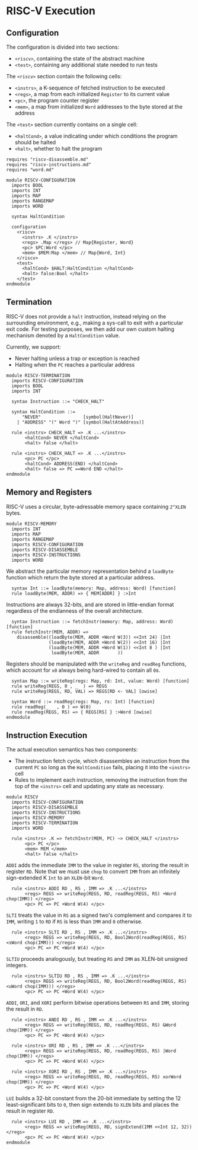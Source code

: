# RISC-V Execution
## Configuration
The configuration is divided into two sections:
- `<riscv>`, containing the state of the abstract machine
- `<test>`, containing any additional state needed to run tests

The `<riscv>` section contain the following cells:
- `<instrs>`, a K-sequence of fetched instruction to be executed
- `<regs>`, a map from each initialized `Register` to its current value
- `<pc>`, the program counter register
- `<mem>`, a map from initialized `Word` addresses to the byte stored at the address

The `<test>` section currently contains on a single cell:
- `<haltCond>`, a value indicating under which conditions the program should be halted
- `<halt>`, whether to halt the program
```k
requires "riscv-disassemble.md"
requires "riscv-instructions.md"
requires "word.md"

module RISCV-CONFIGURATION
  imports BOOL
  imports INT
  imports MAP
  imports RANGEMAP
  imports WORD

  syntax HaltCondition

  configuration
    <riscv>
      <instrs> .K </instrs>
      <regs> .Map </regs> // Map{Register, Word}
      <pc> $PC:Word </pc>
      <mem> $MEM:Map </mem> // Map{Word, Int}
    </riscv>
    <test>
      <haltCond> $HALT:HaltCondition </haltCond>
      <halt> false:Bool </halt>
    </test>
endmodule
```

## Termination
RISC-V does not provide a `halt` instruction,  instead relying on the surrounding environment, e.g., making a sys-call to exit with a particular exit code.
For testing purposes, we then add our own custom halting mechanism denoted by a `HaltCondition` value.

Currently, we support:
- Never halting unless a trap or exception is reached
- Halting when the `PC` reaches a particular address
```k
module RISCV-TERMINATION
  imports RISCV-CONFIGURATION
  imports BOOL
  imports INT

  syntax Instruction ::= "CHECK_HALT"

  syntax HaltCondition ::=
      "NEVER"                [symbol(HaltNever)]
    | "ADDRESS" "(" Word ")" [symbol(HaltAtAddress)]

  rule <instrs> CHECK_HALT => .K ...</instrs>
       <haltCond> NEVER </haltCond>
       <halt> false </halt>

  rule <instrs> CHECK_HALT => .K ...</instrs>
       <pc> PC </pc>
       <haltCond> ADDRESS(END) </haltCond>
       <halt> false => PC ==Word END </halt>
endmodule
```

## Memory and Registers
RISC-V uses a circular, byte-adressable memory space containing `2^XLEN` bytes.
```k
module RISCV-MEMORY
  imports INT
  imports MAP
  imports RANGEMAP
  imports RISCV-CONFIGURATION
  imports RISCV-DISASSEMBLE
  imports RISCV-INSTRUCTIONS
  imports WORD
```
We abstract the particular memory representation behind a `loadByte` function which return the byte stored at a particular address.
```k
  syntax Int ::= loadByte(memory: Map, address: Word) [function]
  rule loadByte(MEM, ADDR) => { MEM[ADDR] } :>Int
```
Instructions are always 32-bits, and are stored in little-endian format regardless of the endianness of the overall architecture.
```k
  syntax Instruction ::= fetchInstr(memory: Map, address: Word) [function]
  rule fetchInstr(MEM, ADDR) =>
    disassemble((loadByte(MEM, ADDR +Word W(3)) <<Int 24) |Int
                (loadByte(MEM, ADDR +Word W(2)) <<Int 16) |Int
                (loadByte(MEM, ADDR +Word W(1)) <<Int 8 ) |Int
                 loadByte(MEM, ADDR       ))
```
Registers should be manipulated with the `writeReg` and `readReg` functions, which account for `x0` always being hard-wired to contain all `0`s.
```k
  syntax Map ::= writeReg(regs: Map, rd: Int, value: Word) [function]
  rule writeReg(REGS, 0 , _  ) => REGS
  rule writeReg(REGS, RD, VAL) => REGS[RD <- VAL] [owise]

  syntax Word ::= readReg(regs: Map, rs: Int) [function]
  rule readReg(_   , 0 ) => W(0)
  rule readReg(REGS, RS) => { REGS[RS] } :>Word [owise]
endmodule
```

## Instruction Execution
The actual execution semantics has two components:
- The instruction fetch cycle, which disassembles an instruction from the current `PC` so long as the `HaltCondition` fails, placing it into the `<instrs>` cell
- Rules to implement each instruction, removing the instruction from the top of the `<instrs>` cell and updating any state as necessary.
```k
module RISCV
  imports RISCV-CONFIGURATION
  imports RISCV-DISASSEMBLE
  imports RISCV-INSTRUCTIONS
  imports RISCV-MEMORY
  imports RISCV-TERMINATION
  imports WORD

  rule <instrs> .K => fetchInstr(MEM, PC) ~> CHECK_HALT </instrs>
       <pc> PC </pc>
       <mem> MEM </mem>
       <halt> false </halt>
```
`ADDI` adds the immediate `IMM` to the value in register `RS`, storing the result in register `RD`. Note that we must use `chop` to convert `IMM` from an infinitely sign-extended K `Int` to an `XLEN`-bit `Word`.
```k
  rule <instrs> ADDI RD , RS , IMM => .K ...</instrs>
       <regs> REGS => writeReg(REGS, RD, readReg(REGS, RS) +Word chop(IMM)) </regs>
       <pc> PC => PC +Word W(4) </pc>
```
`SLTI` treats the value in `RS` as a signed two's complement and compares it to `IMM`, writing `1` to `RD` if `RS` is less than `IMM` and `0` otherwise.
```k
  rule <instrs> SLTI RD , RS , IMM => .K ...</instrs>
       <regs> REGS => writeReg(REGS, RD, Bool2Word(readReg(REGS, RS) <sWord chop(IMM))) </regs>
       <pc> PC => PC +Word W(4) </pc>
```
`SLTIU` proceeds analogously, but treating `RS` and `IMM` as XLEN-bit unsigned integers.
```k
  rule <instrs> SLTIU RD , RS , IMM => .K ...</instrs>
       <regs> REGS => writeReg(REGS, RD, Bool2Word(readReg(REGS, RS) <uWord chop(IMM))) </regs>
       <pc> PC => PC +Word W(4) </pc>
```
`ADDI`, `ORI`, and `XORI` perform bitwise operations between `RS` and `IMM`, storing the result in `RD`.
```k
  rule <instrs> ANDI RD , RS , IMM => .K ...</instrs>
       <regs> REGS => writeReg(REGS, RD, readReg(REGS, RS) &Word chop(IMM)) </regs>
       <pc> PC => PC +Word W(4) </pc>

  rule <instrs> ORI RD , RS , IMM => .K ...</instrs>
       <regs> REGS => writeReg(REGS, RD, readReg(REGS, RS) |Word chop(IMM)) </regs>
       <pc> PC => PC +Word W(4) </pc>

  rule <instrs> XORI RD , RS , IMM => .K ...</instrs>
       <regs> REGS => writeReg(REGS, RD, readReg(REGS, RS) xorWord chop(IMM)) </regs>
       <pc> PC => PC +Word W(4) </pc>
```
`LUI` builds a 32-bit constant from the 20-bit immediate by setting the 12 least-significant bits to `0`, then sign extends to `XLEN` bits and places the result in register `RD`.
```k
  rule <instrs> LUI RD , IMM => .K ...</instrs>
       <regs> REGS => writeReg(REGS, RD, signExtend(IMM <<Int 12, 32)) </regs>
       <pc> PC => PC +Word W(4) </pc>
endmodule
```
